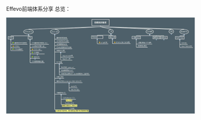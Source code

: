 Effevo前端体系分享
总览：

![Image text](https://github.com/effevo/font-end-system/blob/master/img/front.jpg)